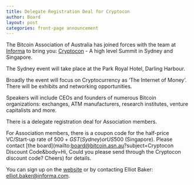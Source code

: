 ```yaml
---
title: Delegate Registration Deal for Cryptocon
author: Board
layout: post
categories: front-page announcement
---
```


The Bitcoin Association of Australia has joined forces with the team at [Informa](http://www.informa.com.au/) to bring you: [Cryptocon](http://www.cryptocon.net/) - A high level Summit in Sydney and Singapore.

The Sydney event will take place at the Park Royal Hotel, Darling Harbour. 

Broadly the event will focus on Cryptocurrency as ‘The Internet of Money’. There will be exhibits and networking opportunities. 

Speakers will include CEOs and founders of numerous Bitcoin organizations: exchanges, ATM manufacturers, research institutes, venture capitalists and more.

There is a delegate registration deal for Association members.

For Association members, there is a coupon code for the half-price VC/Start-up rate of $500 + GST (Sydney) or US$500 (Singapore). Please contact [the board](mailto:board@bitcoin.asn.au?subject=Cryptocon Discount Code&body=Hi, Could you please send through the Cryptocon discount code? Cheers) for details.

You can sign up on the [website](http://www.cryptocon.net/) or by contacting Elliot Baker: [elliot.baker@informa.com](mailto:elliot.baker@informa.com). 

